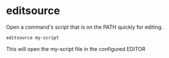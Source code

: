 # editsource

Open a command's script that is on the PATH quickly for editing.

```bash
editsource my-script
```

This will open the my-script file in the configured EDITOR
